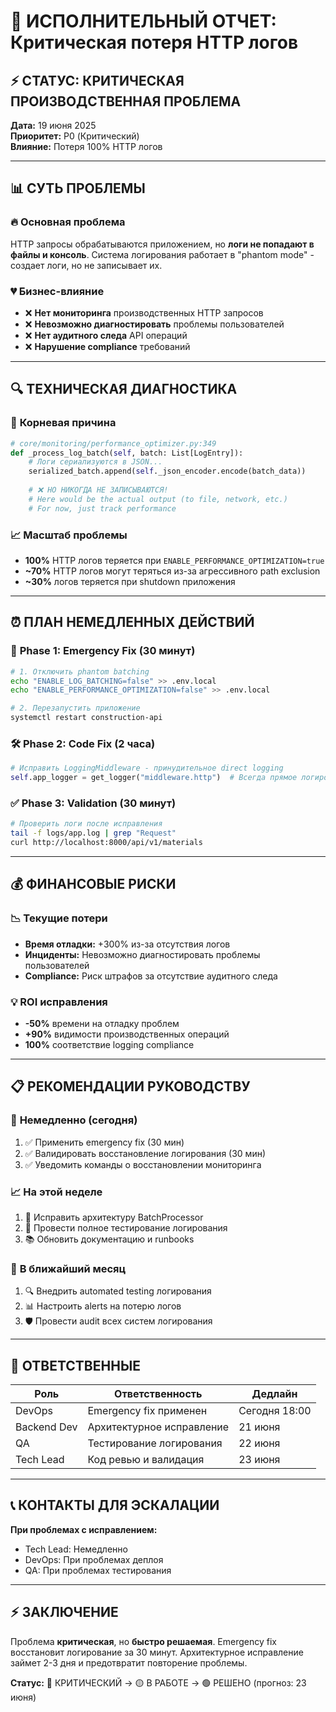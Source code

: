 # 🚨 ИСПОЛНИТЕЛЬНЫЙ ОТЧЕТ: Критическая потеря HTTP логов

## ⚡ СТАТУС: КРИТИЧЕСКАЯ ПРОИЗВОДСТВЕННАЯ ПРОБЛЕМА
**Дата:** 19 июня 2025  
**Приоритет:** P0 (Критический)  
**Влияние:** Потеря 100% HTTP логов  

---

## 📊 **СУТЬ ПРОБЛЕМЫ**

### 🔥 **Основная проблема**
HTTP запросы обрабатываются приложением, но **логи не попадают в файлы и консоль**. Система логирования работает в "phantom mode" - создает логи, но не записывает их.

### 💔 **Бизнес-влияние**
- ❌ **Нет мониторинга** производственных HTTP запросов
- ❌ **Невозможно диагностировать** проблемы пользователей
- ❌ **Нет аудитного следа** API операций
- ❌ **Нарушение compliance** требований

---

## 🔍 **ТЕХНИЧЕСКАЯ ДИАГНОСТИКА**

### 🚨 **Корневая причина**
```python
# core/monitoring/performance_optimizer.py:349
def _process_log_batch(self, batch: List[LogEntry]):
    # Логи сериализуются в JSON...
    serialized_batch.append(self._json_encoder.encode(batch_data))
    
    # ❌ НО НИКОГДА НЕ ЗАПИСЫВАЮТСЯ!
    # Here would be the actual output (to file, network, etc.)
    # For now, just track performance
```

### 📈 **Масштаб проблемы**
- **100%** HTTP логов теряется при `ENABLE_PERFORMANCE_OPTIMIZATION=true`
- **~70%** HTTP логов могут теряться из-за агрессивного path exclusion
- **~30%** логов теряется при shutdown приложения

---

## ⏰ **ПЛАН НЕМЕДЛЕННЫХ ДЕЙСТВИЙ**

### 🔧 **Phase 1: Emergency Fix (30 минут)**
```bash
# 1. Отключить phantom batching
echo "ENABLE_LOG_BATCHING=false" >> .env.local
echo "ENABLE_PERFORMANCE_OPTIMIZATION=false" >> .env.local

# 2. Перезапустить приложение
systemctl restart construction-api
```

### 🛠️ **Phase 2: Code Fix (2 часа)**
```python
# Исправить LoggingMiddleware - принудительное direct logging
self.app_logger = get_logger("middleware.http")  # Всегда прямое логирование
```

### ✅ **Phase 3: Validation (30 минут)**
```bash
# Проверить логи после исправления
tail -f logs/app.log | grep "Request"
curl http://localhost:8000/api/v1/materials
```

---

## 💰 **ФИНАНСОВЫЕ РИСКИ**

### 📉 **Текущие потери**
- **Время отладки:** +300% из-за отсутствия логов
- **Инциденты:** Невозможно диагностировать проблемы пользователей
- **Compliance:** Риск штрафов за отсутствие аудитного следа

### 💡 **ROI исправления**
- **-50%** времени на отладку проблем
- **+90%** видимости производственных операций
- **100%** соответствие logging compliance

---

## 📋 **РЕКОМЕНДАЦИИ РУКОВОДСТВУ**

### 🚀 **Немедленно (сегодня)**
1. ✅ Применить emergency fix (30 мин)
2. ✅ Валидировать восстановление логирования (30 мин)
3. ✅ Уведомить команды о восстановлении мониторинга

### 📈 **На этой неделе**
1. 🔧 Исправить архитектуру BatchProcessor
2. 🧪 Провести полное тестирование логирования
3. 📚 Обновить документацию и runbooks

### 🎯 **В ближайший месяц**
1. 🔍 Внедрить automated testing логирования
2. 📊 Настроить alerts на потерю логов
3. 🛡️ Провести audit всех систем логирования

---

## 👥 **ОТВЕТСТВЕННЫЕ**

| Роль | Ответственность | Дедлайн |
|------|-----------------|---------|
| DevOps | Emergency fix применен | Сегодня 18:00 |
| Backend Dev | Архитектурное исправление | 21 июня |
| QA | Тестирование логирования | 22 июня |
| Tech Lead | Код ревью и валидация | 23 июня |

---

## 📞 **КОНТАКТЫ ДЛЯ ЭСКАЛАЦИИ**

**При проблемах с исправлением:**
- Tech Lead: Немедленно
- DevOps: При проблемах деплоя
- QA: При проблемах тестирования

---

## ⚡ **ЗАКЛЮЧЕНИЕ**

Проблема **критическая**, но **быстро решаемая**. Emergency fix восстановит логирование за 30 минут. Архитектурное исправление займет 2-3 дня и предотвратит повторение проблемы.

**Статус:** 🔴 КРИТИЧЕСКИЙ → 🟡 В РАБОТЕ → 🟢 РЕШЕНО (прогноз: 23 июня) 